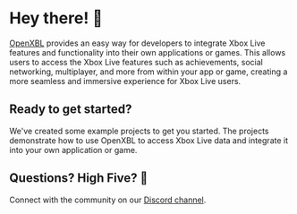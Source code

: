 # Hey there! 👋

[OpenXBL](https://xbl.io) provides an easy way for developers to integrate Xbox Live features and functionality into their own applications or games. This allows users to access the Xbox Live features such as achievements, social networking, multiplayer, and more from within your app or game, creating a more seamless and immersive experience for Xbox Live users.

## Ready to get started?

We've created some example projects to get you started. The projects demonstrate how to use OpenXBL to access Xbox Live data and integrate it into your own application or game. 

## Questions? High Five? 🙌
Connect with the community on our [Discord channel](https://discord.gg/x6kk8M2).

